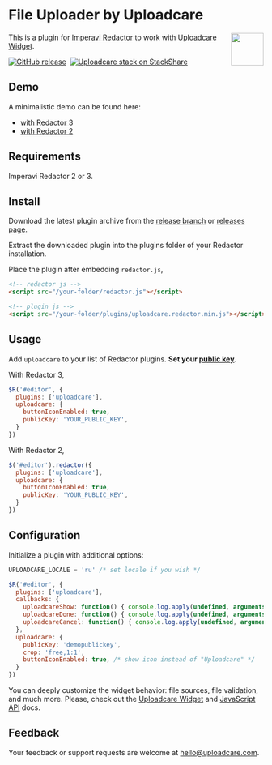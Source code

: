 # File Uploader by Uploadcare

<a href="https://uploadcare.com/?utm_source=github&utm_campaign=uploadcare-redactor">
    <img align="right" width="64" height="64"
         src="https://ucarecdn.com/2f4864b7-ed0e-4411-965b-8148623aa680/uploadcare-logo-mark.svg"
         alt="">
</a>

This is a plugin for [Imperavi Redactor][redactor] to work with [Uploadcare Widget][uc-feature-widget].

[![GitHub release][badge-release-img]][badge-release-url]&nbsp;
[![Uploadcare stack on StackShare][badge-stack-img]][badge-stack-url]

## Demo

A minimalistic demo can be found here:

* [with Redactor 3][demo-3]
* [with Redactor 2][demo-2]

## Requirements

Imperavi Redactor 2 or 3.

## Install

Download the latest plugin archive from the [release branch][release-branch]
or [releases page][releases-page].

Extract the downloaded plugin into the plugins folder of your Redactor installation.

Place the plugin after embedding `redactor.js`,

```html
<!-- redactor js -->
<script src="/your-folder/redactor.js"></script>

<!-- plugin js -->
<script src="/your-folder/plugins/uploadcare.redactor.min.js"></script>
```

## Usage

Add `uploadcare` to your list of Redactor plugins.
**Set your [public key][widget-docs-options-public-key]**.

With Redactor 3,

```javascript
$R('#editor', {
  plugins: ['uploadcare'],
  uploadcare: {
    buttonIconEnabled: true,
    publicKey: 'YOUR_PUBLIC_KEY',
  }
})
```

With Redactor 2,

```javascript
$('#editor').redactor({
  plugins: ['uploadcare'],
  uploadcare: {
    buttonIconEnabled: true,
    publicKey: 'YOUR_PUBLIC_KEY',
  }
})
```

## Configuration

Initialize a plugin with additional options:

```javascript
UPLOADCARE_LOCALE = 'ru' /* set locale if you wish */

$R('#editor', {
  plugins: ['uploadcare'],
  callbacks: {
    uploadcareShow: function() { console.log.apply(undefined, arguments) },
    uploadcareDone: function() { console.log.apply(undefined, arguments) },
    uploadcareCancel: function() { console.log.apply(undefined, arguments) },
  },
  uploadcare: {
    publicKey: 'demopublickey',
    crop: 'free,1:1',
    buttonIconEnabled: true, /* show icon instead of "Uploadcare" */
  }
})
```

You can deeply customize the widget behavior:
file sources, file validation, and much more.
Please, check out the [Uploadcare Widget][widget-docs-config]
and [JavaScript API][widget-docs-js-api] docs.

## Feedback

Your feedback or support requests are welcome at [hello@uploadcare.com][uc-email-hello].

[uc-email-hello]: mailto:hello@uploadcare.com
[demo-3]: https://uploadcare.github.io/uploadcare-redactor/demo/redactor3/
[demo-2]: https://uploadcare.github.io/uploadcare-redactor/demo/redactor2/
[uc-feature-widget]: https://uploadcare.com/features/widget/?utm_source=github&utm_campaign=uploadcare-redactor
[widget-docs-config]: https://uploadcare.com/docs/uploads/widget/config/
[widget-docs-js-api]: https://uploadcare.com/docs/api_reference/javascript/
[widget-docs-options-public-key]: https://uploadcare.com/docs/uploads/widget/config/#option-public-key
[releases-page]: https://github.com/uploadcare/uploadcare-redactor/releases
[release-branch]: https://github.com/uploadcare/uploadcare-redactor/tree/release
[redactor]: https://imperavi.com/redactor/
[badge-stack-img]: https://img.shields.io/badge/tech-stack-0690fa.svg?style=flat
[badge-stack-url]: https://stackshare.io/uploadcare/stacks/
[badge-release-img]: https://img.shields.io/github/release/uploadcare/uploadcare-redactor.svg
[badge-release-url]: https://github.com/uploadcare/uploadcare-redactor/releases
